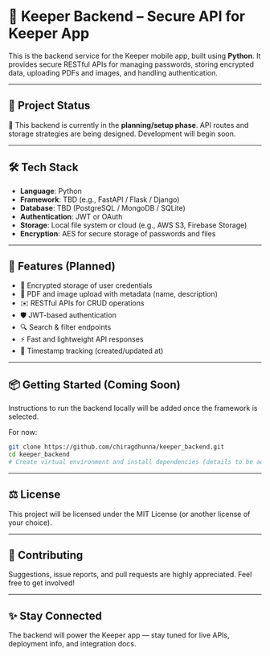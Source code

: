 # 🔐 Keeper Backend – Secure API for Keeper App

This is the backend service for the Keeper mobile app, built using **Python**. It provides secure RESTful APIs for managing passwords, storing encrypted data, uploading PDFs and images, and handling authentication.

---

## 🚧 Project Status

🚀 This backend is currently in the **planning/setup phase**. API routes and storage strategies are being designed. Development will begin soon.

---

## 🛠 Tech Stack

- **Language**: Python
- **Framework**: TBD (e.g., FastAPI / Flask / Django)
- **Database**: TBD (PostgreSQL / MongoDB / SQLite)
- **Authentication**: JWT or OAuth
- **Storage**: Local file system or cloud (e.g., AWS S3, Firebase Storage)
- **Encryption**: AES for secure storage of passwords and files

---

## 🔧 Features (Planned)

- 🔐 Encrypted storage of user credentials
- 📂 PDF and image upload with metadata (name, description)
- ✉️ RESTful APIs for CRUD operations
- 🛡️ JWT-based authentication
- 🔍 Search & filter endpoints
- ⚡ Fast and lightweight API responses
- 📅 Timestamp tracking (created/updated at)

---

## 📦 Getting Started (Coming Soon)

Instructions to run the backend locally will be added once the framework is selected.

For now:

```bash
git clone https://github.com/chiragdhunna/keeper_backend.git
cd keeper_backend
# Create virtual environment and install dependencies (details to be added)
```

---

## ⚖️ License

This project will be licensed under the MIT License (or another license of your choice).

---

## 🤝 Contributing

Suggestions, issue reports, and pull requests are highly appreciated. Feel free to get involved!

---

## ✨ Stay Connected

The backend will power the Keeper app — stay tuned for live APIs, deployment info, and integration docs.
